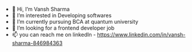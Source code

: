 - 👋 Hi, I’m Vansh Sharma
- 👀 I’m interested in Developing softwares
- 🌱 I’m currently pursuing BCA at quantum university
- 💞️ I’m looking for a frontend developer job
- 📫 you can reach me on linkedIn - https://www.linkedin.com/in/vansh-sharma-846984363
<!---
vnshsharmaa/vnshsharmaa is a ✨ special ✨ repository because its `README.md` (this file) appears on your GitHub profile.
You can click the Preview link to take a look at your changes.
--->
